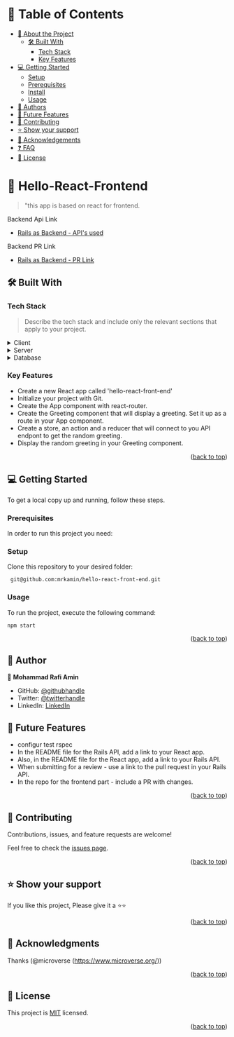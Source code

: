 <a name="readme-top"></a>

<!-- TABLE OF CONTENTS -->

# 📗 Table of Contents

- [📖 About the Project](#about-project)
  - [🛠 Built With](#built-with)
    - [Tech Stack](#tech-stack)
    - [Key Features](#key-features)
- [💻 Getting Started](#getting-started)
  - [Setup](#setup)
  - [Prerequisites](#prerequisites)
  - [Install](#install)
  - [Usage](#usage)
- [👥 Authors](#authors)
- [🔭 Future Features](#future-features)
- [🤝 Contributing](#contributing)
- [⭐️ Show your support](#support)
- [🙏 Acknowledgements](#acknowledgements)
- [❓ FAQ](#faq)
- [📝 License](#license)

<!-- PROJECT DESCRIPTION -->

# 📖 Hello-React-Frontend <a name="about-project"></a>

> "this app is based on react for frontend.

<summary>Backend Api Link</summary>
  <ul>
    <li><a href="http://localhost:3000/greetings/random">Rails as Backend - API's used</a></li>
  </ul>
</details>
<summary>Backend PR Link</summary>
  <ul>
    <li><a href="https://github.com/mrkamin/Hello-Rails-backend/pull/1">Rails as Backend - PR Link</a></li>
  </ul>
</details>


## 🛠 Built With <a name="built-with"></a>

### Tech Stack <a name="tech-stack"></a>

> Describe the tech stack and include only the relevant sections that apply to your project.

<details>
  <summary>Client</summary>
  <ul>
    <li><a href="https://react.dev/">React</a></li>
  </ul>
</details>

<details>
  <summary>Server</summary>
  <ul>
    <li><a href="http://localhost:3000/">Local</a></li>
  </ul>
</details>

<details>
<summary>Database</summary>
  <ul>
    <li><a href="http://localhost:3000/greetings/random">Rails as Backend - API's used</a></li>
  </ul>
</details>


### Key Features <a name="key-features"></a>

<!-- > Describe between 1-3 key features of the application. -->

- Create a new React app called 'hello-react-front-end'
- Initialize your project with Git.
- Create the App component with react-router.
- Create the Greeting component that will display a greeting. Set it up as a route in your App component.
- Create a store, an action and a reducer that will connect to you API endpont to get the random greeting.
- Display the random greeting in your Greeting component.

<p align="right">(<a href="#readme-top">back to top</a>)</p>

<!-- GETTING STARTED -->

## 💻 Getting Started <a name="getting-started"></a>

<!-- > Describe how a new developer could make use of your project. -->

To get a local copy up and running, follow these steps.

### Prerequisites

In order to run this project you need:

### Setup

Clone this repository to your desired folder:

```
 git@github.com:mrkamin/hello-react-front-end.git

```

### Usage

To run the project, execute the following command:

```
npm start

```

<p align="right">(<a href="#readme-top">back to top</a>)</p>

<!-- AUTHORS -->

## 👥 Author <a name="authors"></a>

<!-- > Mention all of the collaborators of this project. -->

👤 **Mohammad Rafi Amin**

- GitHub: [@githubhandle](https://github.com/mrkamin)
- Twitter: [@twitterhandle](https://twitter.com/Mohamma63974237)
- LinkedIn: [LinkedIn](https://www.linkedin.com/in/mohammad-rafi-amin-63b4319b/)

<!-- FUTURE FEATURES -->

## 🔭 Future Features <a name="future-features"></a>

<!-- > Describe 1 - 3 features you will add to the project. -->

- configur test rspec 
- In the README file for the Rails API, add a link to your React app.
- Also, in the README file for the React app, add a link to your Rails API.
- When submitting for a review - use a link to the pull request in your Rails API.
- In the repo for the frontend part - include a PR with changes.



<p align="right">(<a href="#readme-top">back to top</a>)</p>

<!-- CONTRIBUTING -->

## 🤝 Contributing <a name="contributing"></a>

Contributions, issues, and feature requests are welcome!

Feel free to check the [issues page](https://github.com/mrkamin/hello-react-front-end/issues).

<p align="right">(<a href="#readme-top">back to top</a>)</p>

<!-- SUPPORT -->

## ⭐️ Show your support <a name="support"></a>

If you like this project, Please give it a ⭐️⭐️

<p align="right">(<a href="#readme-top">back to top</a>)</p>

<!-- ACKNOWLEDGEMENTS -->

## 🙏 Acknowledgments <a name="acknowledgements"></a>

Thanks (@microverse (https://www.microverse.org/))

<p align="right">(<a href="#readme-top">back to top</a>)</p>

## 📝 License <a name="license"></a>

This project is [MIT](https://github.com/mrkamin/hello-react-front-end/blob/main/LICENSE) licensed.

<p align="right">(<a href="#readme-top">back to top</a>)</p>
